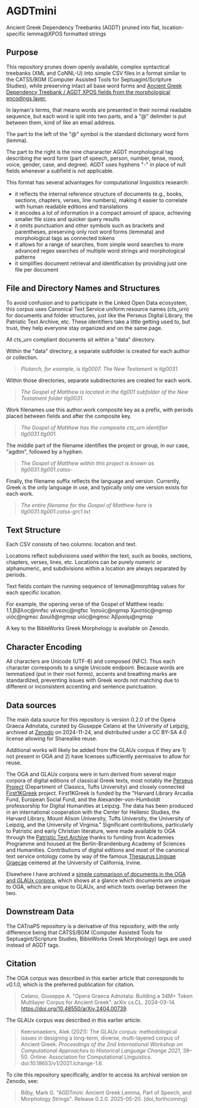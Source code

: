# AGDTmini
Ancient Greek Dependency Treebanks (AGDT) pruned into flat, location-specific lemma@XPOS formatted strings

## Purpose

This repository prunes down openly available, complex syntactical treebanks (XML and CoNNL-U) into simple CSV files in a format similar to the CATSS/BGM (Computer Assisted Tools for Septuagint/Scripture Studies), while preserving intact all base word forms and [Ancient Greek Dependency Treebank / AGDT XPOS fields from the morphological encodings layer](https://github.com/PerseusDL/treebank_data/blob/master/AGDT2/guidelines/Greek_guidelines.md), 

In layman's terms, that means words are presented in their normal readable sequence, but each word is split into two parts, and a "@" delimiter is put between them, kind of like an email address.

The part to the left of the "@" symbol is the standard dictionary word form (lemma).

The part to the right is the nine chararacter AGDT morphological tag describing the word form (part of speech, person, number, tense, mood, voice, gender, case, and degree). AGDT uses hyphens "-" in place of null fields whenever a subfield is not applicable.

This format has several advantages for computational linguistics research:
- it reflects the internal reference structure of documents (e.g., books, sections, chapters, verses, line numbers), making it easier to correlate with human readable editions and translations
- it encodes a lot of information in a compact amount of space, achieving smaller file sizes and quicker query results
- it omits punctuation and other symbols such as brackets and parentheses, preserving only root word forms (lemmata) and morphological tags as connected tokens
- it allows for a range of searches, from simple word searches to more advanced regex searches of multiple word strings and morphological patterns
- it simplifies document retrieval and identification by providing just one file per document

## File and Directory Names and Structures

To avoid confusion and to participate in the Linked Open Data ecosystem, this corpus uses Canonical Text Service uniform resource names (cts_urn) for documents and folder structures, just like the Perseus Digital Library, the Patristic Text Archive, etc. These identifiers take a little getting used to, but trust, they help everyone stay organized and on the same page.

All cts_urn compliant documents sit within a "data" directory. 

Within the "data" directory, a separate subfolder is created for each author or collection.

> *Plutarch, for example, is tlg0007. The New Testament is tlg0031.*

Within those directories, separate subdirectories are created for each work.

> *The Gospel of Matthew is located in the tlg001 subfolder of the New Testament folder tlg0031.*

Work filenames use this author.work composite key as a prefix, with periods placed between fields and after the composite key.

> *The Gospel of Matthew has the composite cts_urn identifier tlg0031.tlg001.*

The middle part of the filename identifies the project or group, in our case, "agdtm", followed by a hyphen.

> *The Gospel of Matthew within this project is known as tlg0031.tlg001.catss-*

Finally, the filename suffix reflects the language and version. Currently, Greek is the only language in use, and typically only one version exists for each work.

> *The entire filename for the Gospel of Matthew here is tlg0031.tlg001.catss-grc1.txt*


## Text Structure

Each CSV consists of two columns: location and text.

Locations reflect subdivisions used within the text, such as books, sections, chapters, verses, lines, etc. Locations can be purely numeric or alphanumeric, and subdivisions within a location are always separated by periods.

Text fields contain the running sequence of lemma@morphtag values for each specific location.

For example, the opening verse of the Gospel of Matthew reads:
1.1,βίβλος@nnfsc γένεσις@ngfsc Ἰησοῦς@ngmsp Χριστός@ngmsp υἱός@ngmsc Δαυίδ@ngmsp υἱός@ngmsc Ἀβραάμ@ngmsp

A key to the BibleWorks Greek Morphology is available on Zenodo.

## Character Encoding

All characters are Unicode (UTF-8) and composed (NFC). Thus each character corresponds to a single Unicode endpoint. Because words are lemmatized (put in their root forms), accents and breathing marks are standardized, preventing issues with Greek words not matching due to different or inconsistent accenting and sentence punctuation.

## Data sources

The main data source for this repository is version 0.2.0 of the Opera Graeca Adnotata, curated by Giuseppe Celano at the University of Leipzig, archived at [Zenodo](https://doi.org/10.5281/zenodo.14206061) on 2024-11-24, and distributed under a CC BY-SA 4.0 license allowing for Sharealike reuse.

Additional works will likely be added from the GLAUx corpus if they are 1) not present in OGA and 2) have licenses sufficiently permissive to allow for reuse.

The OGA and GLAUx corpora were in turn derived from several major corpora of digital editions of classical Greek texts, most notably the [Perseus Project](https://github.com/PerseusDL/canonical-greekLit) (Department of Classics, Tufts University) and closely connected [First1KGreek](https://github.com/OpenGreekAndLatin/First1KGreek) project. First1KGreek is funded by the "Harvard Library Arcadia Fund, European Social Fund, and the Alexander-von-Humboldt professorship for Digital Humanities at Leipzig. The data has been produced in an international cooperation with the Center for Hellenic Studies, the Harvard Library, Mount Alison University, Tufts University, the University of Leipzig, and the University of Virginia." Significant contributions, particularly to Patristic and early Christian literature, were made available to OGA through the [Patristic Text Archive](https://github.com/PatristicTextArchive/pta_data) thanks to funding from Academies Programme and housed at the Berlin-Brandenburg Academy of Sciences and Humanities. Contributions of digital editions and most of the canonical text service ontology come by way of the famous [Thesaurus Linguae Graecae](https://stephanus.tlg.uci.edu/index.php#login=true) centered at the University of California, Irvine.

Elsewhere I have archived a [simple comparison of documents in the OGA and GLAUx corpora](https://doi.org/10.5281/zenodo.14254072), which shows at a glance which documents are unique to OGA, which are unique to GLAUx, and which texts overlap between the two.

## Downstream Data

The CATnaPS repository is a derivative of this repository, with the only difference being that CATSS/BGM (Computer Assisted Tools for Septuagint/Scripture Studies, BibleWorks Greek Morphology) tags are used instead of AGDT tags.

## Citation

The OGA corpus was described in this earlier article that corresponds to v0.1.0, which is the preferred publication for citation.

> Celano, Giuseppe A. "Opera Graeca Adnotata: Building a 34M+ Token Multilayer Corpus for Ancient Greek". arXiv cs.CL. 2024-03-14. https://doi.org/10.48550/arXiv.2404.00739.

The GLAUx corpus was described in this earlier article:

> Keersmaekers, Alek (2021): The GLAUx corpus: methodological issues in designing a long-term, diverse, multi-layered corpus of Ancient Greek. *Proceedings of the 2nd International Workshop on Computational Approaches to Historical Language Change 2021*, 39–50. Online: Association for Computational Linguistics. doi:10.18653/v1/2021.lchange-1.6.

To cite this repository specifically, and/or to access its archival version on Zenodo, see:
> Bilby, Mark G. "AGDTmini: Ancient Greek Lemma, Part of Speech, and Morphology Strings". Release 0.2.0. 2025-05-20. {doi_forthcoming}
